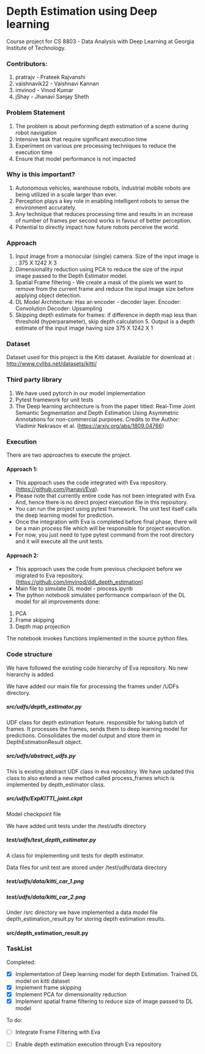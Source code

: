 # **Depth Estimation using Deep learning**

Course project for CS 8803 - Data Analysis with Deep Learning at Georgia Institute of Technology.

### Contributors:

  1. pratrajv - Prateek Rajvanshi
  2. vaishnavik22 - Vaishnavi Kannan
  3. imvinod - Vinod Kumar
  4. jShay - Jhanavi Sanjay Sheth

### Problem Statement
1. The problem is about performing depth estimation of a scene during robot navigation
2. Intensive task that require significant execution time
3. Experiment on various pre processing techniques to reduce the execution time
4. Ensure that model performance is not impacted


### Why is this important?

1. Autonomous vehicles, warehouse robots, industrial mobile robots are being utilized in a scale larger than ever.
2. Perception plays a key role in enabling intelligent robots to sense the environment accurately.
3. Any technique that reduces processing time and results in an increase of number of frames per second works in favour of better perception.
4. Potential to directly impact how future robots perceive the world.

### Approach

1. Input image from a monocular (single) camera. Size of the input image is : 375 X 1242 X 3
2. Dimensionality reduction using PCA to reduce the size of the input image passed to the Depth Estimator model.
3. Spatial Frame filtering - We create a mask of the pixels we want to remove from the current frame and reduce the input image size before applying object detection.
4. DL Model Architecture: Has an encoder - decoder layer.
          Encoder: Convolution
          Decoder: Upsampling
5. Skipping depth estimate for frames: if difference in depth map less than threshold (hyperparameter), skip depth calculation 5. Output is a depth estimate of the input image having size 375 X 1242 X 1

### Dataset

Dataset used for this project is the Kitti dataset. Available for download at : http://www.cvlibs.net/datasets/kitti/

### Third party library
1. We have used pytorch in our model implementation
2. Pytest framework for unit tests
3. The Deep learning architecture is from the paper titled: Real-Time Joint Semantic Segmentation and Depth Estimation Using Asymmetric Annotations for non-commercial purposes.
Credits to the Author: Vladimir Nekrasov et al. (https://arxiv.org/abs/1809.04766)

### Execution
There are two approaches to execute the project.

#### Approach 1:
* This approach uses the code integrated with Eva repository. (https://github.com/jhanavi/Eva).
* Please note that currently entire code has not been integrated with Eva. And, hence there is no direct project execution file in this repository.
* You can run the project using pytest framework. The unit test itself calls the deep learning model for prediction.
* Once the integration with Eva is completed before final phase, there will be a main process file which will be responsible for project execution.
* For now, you just need to type pytest command from the root directory and it will execute all the unit tests.


#### Approach 2:
* This approach uses the code from previous checkpoint before we migrated to Eva repository. (https://github.com/imvinod/ddl_depth_estimation)
* Main file to simulate DL model - process.ipynb
* The python notebook simulates performance comparison of the DL model for all improvements done:
1. PCA
2. Frame skipping
3. Depth map projection

The notebook invokes functions implemented in the source python files.


### Code structure

We have followed the existing code hierarchy of Eva repository. No new hierarchy is added.

We have added our main file for processing the frames under /UDFs directory.
##### src/udfs/depth_estimator.py
UDF class for depth estimation feature. responsible for taking batch of frames.
It processes the frames, sends them to deep learning model for predictions.
Consolidates the model output and store them in DepthEstimationResult object.


##### src/udfs/abstract_udfs.py
This is existing abstract UDF class in eva repository.
We have updated this class to also extend a new method called process_frames which is implemented by depth_estimator class.


##### src/udfs/ExpKITTI_joint.ckpt
Model checkpoint file


We have added unit tests under the /test/udfs directory
##### test/udfs/test_depth_estimator.py
A class for implementing unit tests for depth estimator.


Data files for unit test are stored under /test/udfs/data directory
##### test/udfs/data/kitti_car_1.png
##### test/udfs/data/kitti_car_2.png


Under /src directory we have implemented a data model file  depth_estimation_result.py for storing depth estimation results.
#### src/depth_estimation_result.py



### TaskList

Completed:
* [x] Implementation of Deep learning model for depth Estimation. Trained DL model on kitti dataset
* [x] Implement frame skipping
* [x] Implement PCA for dimensionality reduction
* [x] Implement spatial frame filtering to reduce size of image passed to DL model

To do:
* [ ] Integrate Frame Filtering with Eva
* [ ] Enable depth estimation execution through Eva repository

